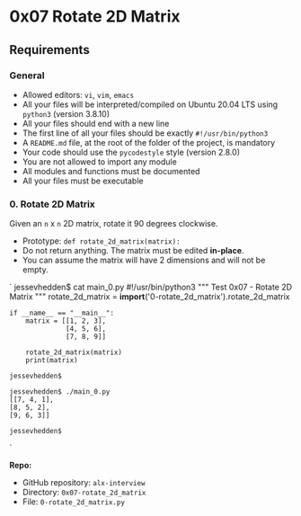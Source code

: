 # 0x07 Rotate 2D Matrix
Requirements
------------

### General

*   Allowed editors: `vi`, `vim`, `emacs`
*   All your files will be interpreted/compiled on Ubuntu 20.04 LTS using `python3` (version 3.8.10)
*   All your files should end with a new line
*   The first line of all your files should be exactly `#!/usr/bin/python3`
*   A `README.md` file, at the root of the folder of the project, is mandatory
*   Your code should use the `pycodestyle` style (version 2.8.0)
*   You are not allowed to import any module
*   All modules and functions must be documented
*   All your files must be executable

### 0\. Rotate 2D Matrix


Given an `n` x `n` 2D matrix, rotate it 90 degrees clockwise.

*   Prototype: `def rotate_2d_matrix(matrix):`
*   Do not return anything. The matrix must be edited **in-place**.
*   You can assume the matrix will have 2 dimensions and will not be empty.

`
    jessevhedden$ cat main_0.py
    #!/usr/bin/python3
    """
    Test 0x07 - Rotate 2D Matrix
    """
    rotate_2d_matrix = __import__('0-rotate_2d_matrix').rotate_2d_matrix
    
    if __name__ == "__main__":
        matrix = [[1, 2, 3],
                  [4, 5, 6],
                  [7, 8, 9]]
    
        rotate_2d_matrix(matrix)
        print(matrix)
    
    jessevhedden$
    
    jessevhedden$ ./main_0.py
    [[7, 4, 1],
    [8, 5, 2],
    [9, 6, 3]]

    jessevhedden$
    
`

**Repo:**

*   GitHub repository: `alx-interview`
*   Directory: `0x07-rotate_2d_matrix`
*   File: `0-rotate_2d_matrix.py`
